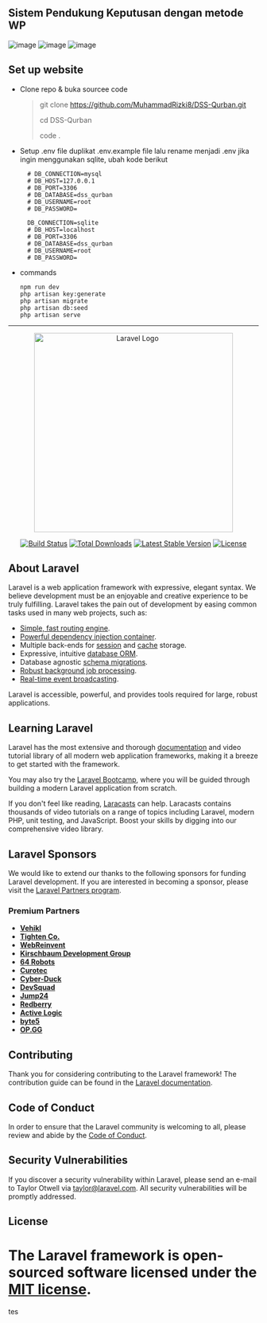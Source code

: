 Sistem Pendukung Keputusan dengan metode WP
---------------------------------------------
![image](https://github.com/MuhammadRizki8/DSS-Qurban/assets/100481579/d65d530b-0250-4db8-bb61-0d38e9c97cce)
![image](https://github.com/MuhammadRizki8/DSS-Qurban/assets/100481579/60f403c4-f445-4d97-9f80-8b01918a90f9)
![image](https://github.com/MuhammadRizki8/DSS-Qurban/assets/100481579/0e183627-eac7-4942-bca8-b1a6770cd803)

Set up website
-------------------------------------------
- Clone repo & buka sourcee code
  > git clone https://github.com/MuhammadRizki8/DSS-Qurban.git
  > 
  > cd DSS-Qurban
  > 
  > code .
- Setup .env file
  duplikat .env.example file lalu rename menjadi .env
  jika ingin menggunakan sqlite, ubah kode berikut
  ```
    # DB_CONNECTION=mysql
    # DB_HOST=127.0.0.1
    # DB_PORT=3306
    # DB_DATABASE=dss_qurban
    # DB_USERNAME=root
    # DB_PASSWORD=
    
    DB_CONNECTION=sqlite
    # DB_HOST=localhost
    # DB_PORT=3306
    # DB_DATABASE=dss_qurban
    # DB_USERNAME=root
    # DB_PASSWORD=
  ```
- commands
  ```
  npm run dev
  php artisan key:generate
  php artisan migrate
  php artisan db:seed
  php artisan serve
  ```

--------------------------------------

<p align="center"><a href="https://laravel.com" target="_blank"><img src="https://raw.githubusercontent.com/laravel/art/master/logo-lockup/5%20SVG/2%20CMYK/1%20Full%20Color/laravel-logolockup-cmyk-red.svg" width="400" alt="Laravel Logo"></a></p>

<p align="center">
<a href="https://github.com/laravel/framework/actions"><img src="https://github.com/laravel/framework/workflows/tests/badge.svg" alt="Build Status"></a>
<a href="https://packagist.org/packages/laravel/framework"><img src="https://img.shields.io/packagist/dt/laravel/framework" alt="Total Downloads"></a>
<a href="https://packagist.org/packages/laravel/framework"><img src="https://img.shields.io/packagist/v/laravel/framework" alt="Latest Stable Version"></a>
<a href="https://packagist.org/packages/laravel/framework"><img src="https://img.shields.io/packagist/l/laravel/framework" alt="License"></a>
</p>

## About Laravel

Laravel is a web application framework with expressive, elegant syntax. We believe development must be an enjoyable and creative experience to be truly fulfilling. Laravel takes the pain out of development by easing common tasks used in many web projects, such as:

-   [Simple, fast routing engine](https://laravel.com/docs/routing).
-   [Powerful dependency injection container](https://laravel.com/docs/container).
-   Multiple back-ends for [session](https://laravel.com/docs/session) and [cache](https://laravel.com/docs/cache) storage.
-   Expressive, intuitive [database ORM](https://laravel.com/docs/eloquent).
-   Database agnostic [schema migrations](https://laravel.com/docs/migrations).
-   [Robust background job processing](https://laravel.com/docs/queues).
-   [Real-time event broadcasting](https://laravel.com/docs/broadcasting).

Laravel is accessible, powerful, and provides tools required for large, robust applications.

## Learning Laravel

Laravel has the most extensive and thorough [documentation](https://laravel.com/docs) and video tutorial library of all modern web application frameworks, making it a breeze to get started with the framework.

You may also try the [Laravel Bootcamp](https://bootcamp.laravel.com), where you will be guided through building a modern Laravel application from scratch.

If you don't feel like reading, [Laracasts](https://laracasts.com) can help. Laracasts contains thousands of video tutorials on a range of topics including Laravel, modern PHP, unit testing, and JavaScript. Boost your skills by digging into our comprehensive video library.

## Laravel Sponsors

We would like to extend our thanks to the following sponsors for funding Laravel development. If you are interested in becoming a sponsor, please visit the [Laravel Partners program](https://partners.laravel.com).

### Premium Partners

-   **[Vehikl](https://vehikl.com/)**
-   **[Tighten Co.](https://tighten.co)**
-   **[WebReinvent](https://webreinvent.com/)**
-   **[Kirschbaum Development Group](https://kirschbaumdevelopment.com)**
-   **[64 Robots](https://64robots.com)**
-   **[Curotec](https://www.curotec.com/services/technologies/laravel/)**
-   **[Cyber-Duck](https://cyber-duck.co.uk)**
-   **[DevSquad](https://devsquad.com/hire-laravel-developers)**
-   **[Jump24](https://jump24.co.uk)**
-   **[Redberry](https://redberry.international/laravel/)**
-   **[Active Logic](https://activelogic.com)**
-   **[byte5](https://byte5.de)**
-   **[OP.GG](https://op.gg)**

## Contributing

Thank you for considering contributing to the Laravel framework! The contribution guide can be found in the [Laravel documentation](https://laravel.com/docs/contributions).

## Code of Conduct

In order to ensure that the Laravel community is welcoming to all, please review and abide by the [Code of Conduct](https://laravel.com/docs/contributions#code-of-conduct).

## Security Vulnerabilities

If you discover a security vulnerability within Laravel, please send an e-mail to Taylor Otwell via [taylor@laravel.com](mailto:taylor@laravel.com). All security vulnerabilities will be promptly addressed.

## License

# The Laravel framework is open-sourced software licensed under the [MIT license](https://opensource.org/licenses/MIT).

tes
